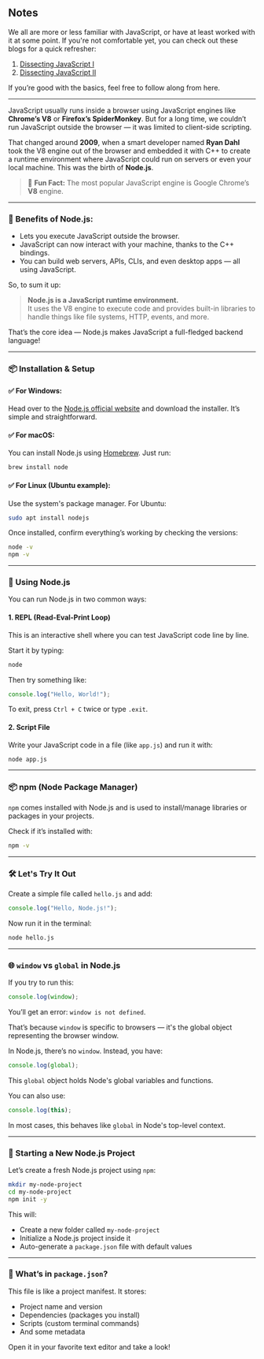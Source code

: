 ## Notes

We all are more or less familiar with JavaScript, or have at least worked with it at some point. If you're not comfortable yet, you can check out these blogs for a quick refresher:

1. [Dissecting JavaScript I](https://hashnode.com/post/clw1sau0k000j0al02difafqv)  
2. [Dissecting JavaScript II](https://hashnode.com/post/clxxmn38v000508jt2ydi6tc0)

If you’re good with the basics, feel free to follow along from here.

---

JavaScript usually runs inside a browser using JavaScript engines like **Chrome’s V8** or **Firefox’s SpiderMonkey**. But for a long time, we couldn’t run JavaScript outside the browser — it was limited to client-side scripting.

That changed around **2009**, when a smart developer named **Ryan Dahl** took the V8 engine out of the browser and embedded it with C++ to create a runtime environment where JavaScript could run on servers or even your local machine. This was the birth of **Node.js**.

> 🧠 **Fun Fact:** The most popular JavaScript engine is Google Chrome’s **V8** engine.

---

### 🚀 Benefits of Node.js:
- Lets you execute JavaScript outside the browser.
- JavaScript can now interact with your machine, thanks to the C++ bindings.
- You can build web servers, APIs, CLIs, and even desktop apps — all using JavaScript.

So, to sum it up:

> **Node.js is a JavaScript runtime environment.**  
> It uses the V8 engine to execute code and provides built-in libraries to handle things like file systems, HTTP, events, and more.

That’s the core idea — Node.js makes JavaScript a full-fledged backend language!

---
### 📦 Installation & Setup

#### ✅ For Windows:
Head over to the [Node.js official website](https://nodejs.org/en/download/) and download the installer. It’s simple and straightforward.

#### ✅ For macOS:
You can install Node.js using [Homebrew](https://brew.sh/). Just run:
```bash
brew install node
```

#### ✅ For Linux (Ubuntu example):
Use the system's package manager. For Ubuntu:
```bash
sudo apt install nodejs
```

Once installed, confirm everything’s working by checking the versions:
```bash
node -v
npm -v
```

---

### 🧪 Using Node.js

You can run Node.js in two common ways:

#### 1. **REPL (Read-Eval-Print Loop)**
This is an interactive shell where you can test JavaScript code line by line.

Start it by typing:
```bash
node
```
Then try something like:
```javascript
console.log("Hello, World!");
```

To exit, press `Ctrl + C` twice or type `.exit`.

#### 2. **Script File**
Write your JavaScript code in a file (like `app.js`) and run it with:
```bash
node app.js
```

---

### 📦 npm (Node Package Manager)

`npm` comes installed with Node.js and is used to install/manage libraries or packages in your projects.

Check if it’s installed with:
```bash
npm -v
```

---

### 🛠 Let's Try It Out

Create a simple file called `hello.js` and add:
```javascript
console.log("Hello, Node.js!");
```

Now run it in the terminal:
```bash
node hello.js
```

---

### 🌐 `window` vs `global` in Node.js

If you try to run this:
```javascript
console.log(window);
```
You’ll get an error: `window is not defined`.

That’s because `window` is specific to browsers — it's the global object representing the browser window.

In Node.js, there’s no `window`. Instead, you have:
```javascript
console.log(global);
```

This `global` object holds Node's global variables and functions.

You can also use:
```javascript
console.log(this);
```
In most cases, this behaves like `global` in Node's top-level context.

---

### 🚀 Starting a New Node.js Project

Let’s create a fresh Node.js project using `npm`:

```bash
mkdir my-node-project
cd my-node-project
npm init -y
```

This will:
- Create a new folder called `my-node-project`
- Initialize a Node.js project inside it
- Auto-generate a `package.json` file with default values

---

### 📄 What’s in `package.json`?

This file is like a project manifest. It stores:
- Project name and version
- Dependencies (packages you install)
- Scripts (custom terminal commands)
- And some metadata

Open it in your favorite text editor and take a look!
